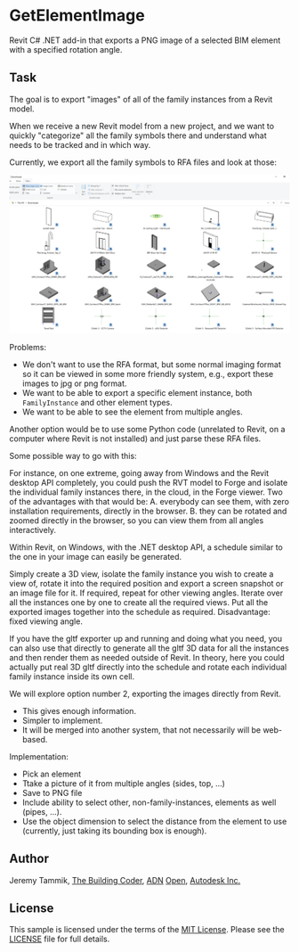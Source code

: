 # GetElementImage

Revit C# .NET add-in that exports a PNG image of a selected BIM element with a specified rotation angle.

## Task

The goal is to export "images" of all of the family instances from a Revit model.

When we receive a new Revit model from a new project, and we want to quickly "categorize" all the family symbols there and understand what needs to be tracked and in which way.

Currently, we export all the family symbols to RFA files and look at those:

![RFA thumbnails in Windows Explorer](img/windows_explorer_with_rfa_thumbnails.png "RFA thumbnails in Windows Explorer")

Problems:

- We don't want to use the RFA format, but some normal imaging format so it can be viewed in some more friendly system, e.g., export these images to jpg or png format.
- We want to be able to export a specific element instance, both `FamilyInstance` and other element types.
- We want to be able to see the element from multiple angles.  

Another option would be to use some Python code (unrelated to Revit, on a computer where Revit is not installed) and just parse these RFA files.

Some possible way to go with this:

For instance, on one extreme, going away from Windows and the Revit desktop API completely, you could push the RVT model to Forge and isolate the individual family instances there, in the cloud, in the Forge viewer. Two of the advantages with that would be: A. everybody can see them, with zero installation requirements, directly in the browser. B. they can be rotated and zoomed directly in the browser, so you can view them from all angles interactively.

Within Revit, on Windows, with the .NET desktop API, a schedule similar to the one in your image can easily be generated.

Simply create a 3D view, isolate the family instance you wish to create a view of, rotate it into the required position and export a screen snapshot or an image file for it. If required, repeat for other viewing angles. Iterate over all the instances one by one to create all the required views. Put all the exported images together into the schedule as required. Disadvantage: fixed viewing angle.

If you have the gltf exporter up and running and doing what you need, you can also use that directly to generate all the gltf 3D data for all the instances and then render them as needed outside of Revit. In theory, here you could actually put real 3D gltf directly into the schedule and rotate each individual family instance inside its own cell.

We will explore option number 2, exporting the images directly from Revit. 

- This gives enough information.
- Simpler to implement.
- It will be merged into another system, that not necessarily will be web-based.

Implementation:

- Pick an element
- Ttake a picture of it from multiple angles (sides, top, ...)
- Save to PNG file
- Include ability to select other, non-family-instances, elements as well (pipes, ...).
- Use the object dimension to select the distance from the element to use (currently, just taking its bounding box is enough).

## <a name="author"></a>Author

Jeremy Tammik, [The Building Coder](http://thebuildingcoder.typepad.com), [ADN](http://www.autodesk.com/adn) [Open](http://www.autodesk.com/adnopen), [Autodesk Inc.](http://www.autodesk.com)

## <a name="license"></a>License

This sample is licensed under the terms of the [MIT License](http://opensource.org/licenses/MIT).
Please see the [LICENSE](LICENSE) file for full details.

